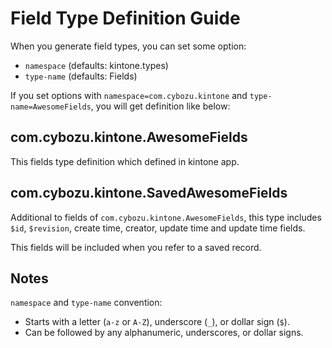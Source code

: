 # Field Type Definition Guide

When you generate field types, you can set some option:

- `namespace` (defaults: kintone.types)
- `type-name` (defaults: Fields)

If you set options with `namespace=com.cybozu.kintone` and `type-name=AwesomeFields`,
you will get definition like below:

## com.cybozu.kintone.AwesomeFields

This fields type definition which defined in kintone app.

## com.cybozu.kintone.SavedAwesomeFields

Additional to fields of `com.cybozu.kintone.AwesomeFields`,
this type includes `$id`, `$revision`, create time, creator, update time and update time fields.

This fields will be included when you refer to a saved record.

## Notes

`namespace` and `type-name` convention:

- Starts with a letter (`a-z` or `A-Z`), underscore (`_`), or dollar sign (`$`).
- Can be followed by any alphanumeric, underscores, or dollar signs.
